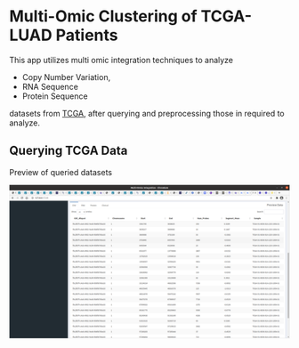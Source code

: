 # Multi-Omic Clustering of TCGA-LUAD Patients

This app utilizes multi omic integration techniques to analyze
- Copy Number Variation,
- RNA Sequence
- Protein Sequence

datasets from [TCGA](https://www.cancer.gov/ccg/research/genome-sequencing/tcga), after querying and preprocessing those in required to analyze.

## Querying TCGA Data

Preview of queried datasets

![CNV Dataset](/screenshots/query/Screenshot%20from%202020-12-05%2018-40-29.png "CNV Dataset")

